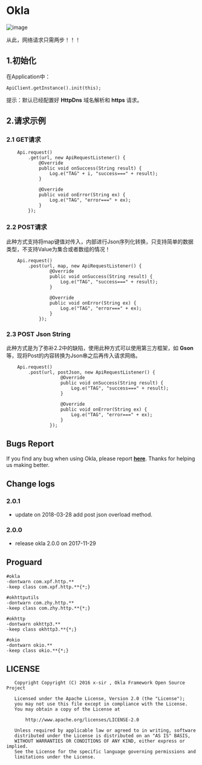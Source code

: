 # Okla

![image](https://github.com/xinpengfei520/RxOkhttp/blob/master/sample/src/main/res/drawable/okla_logo.png)

从此，网络请求只需两步！！！

## 1.初始化

在Application中：

```
ApiClient.getInstance().init(this);
```

提示：默认已经配置好 **HttpDns** 域名解析和 **https** 请求。

## 2.请求示例

### 2.1 GET请求

```
	Api.request()
		.get(url, new ApiRequestListener() {
            @Override
            public void onSuccess(String result) {
                Log.e("TAG" + i, "success===" + result);
            }

            @Override
            public void onError(String ex) {
                Log.e("TAG", "error===" + ex);
            }
        });
```

### 2.2 POST请求

此种方式支持将map键值对传入，内部进行Json序列化转换，只支持简单的数据类型，不支持Value为集合或者数组的情况！

```
	Api.request()
		.post(url, map, new ApiRequestListener() {
                @Override
                public void onSuccess(String result) {
                    Log.e("TAG", "success===" + result);
                }

                @Override
                public void onError(String ex) {
                    Log.e("TAG", "error===" + ex);
                }
            });
```

### 2.3 POST Json String 

此种方式是为了弥补2.2中的缺陷，使用此种方式可以使用第三方框架，如 **Gson** 等，现将Post的内容转换为Json串之后再传入请求网络。

```
	Api.request()
		.post(url, postJson, new ApiRequestListener() {
                    @Override
                    public void onSuccess(String result) {
                        Log.e("TAG", "success===" + result);
                    }

                    @Override
                    public void onError(String ex) {
                        Log.e("TAG", "error===" + ex);
                    }
                });
```

## Bugs Report

If you find any bug when using Okla, please report **[here](https://github.com/xinpengfei520/Okla/issues/new)**. Thanks for helping us making better.

## Change logs

### 2.0.1

 - update on 2018-03-28 add post json overload method.

### 2.0.0

 - release okla 2.0.0 on 2017-11-29

## Proguard

```
#okla
-dontwarn com.xpf.http.**
-keep class com.xpf.http.**{*;}

#okhttputils
-dontwarn com.zhy.http.**
-keep class com.zhy.http.**{*;}
	
#okhttp
-dontwarn okhttp3.**
-keep class okhttp3.**{*;}
	
#okio
-dontwarn okio.**
-keep class okio.**{*;}	
```

## LICENSE

```
   Copyright Copyright (C) 2016 x-sir , Okla Framework Open Source Project

   Licensed under the Apache License, Version 2.0 (the "License");
   you may not use this file except in compliance with the License.
   You may obtain a copy of the License at

       http://www.apache.org/licenses/LICENSE-2.0

   Unless required by applicable law or agreed to in writing, software
   distributed under the License is distributed on an "AS IS" BASIS,
   WITHOUT WARRANTIES OR CONDITIONS OF ANY KIND, either express or implied.
   See the License for the specific language governing permissions and
   limitations under the License.
```